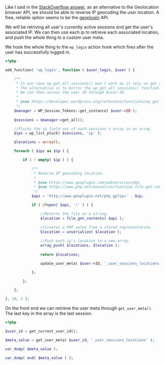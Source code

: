 Like I said in the [StackOverflow answer](https://stackoverflow.com/a/73935713/3645650), as an alternative to the Geolocation browser API, we should be able to reverse IP geocoding the user location. A free, reliable option seems to be the [geoplugin](https://www.geoplugin.com/) API.

We will be retriving all user's currently active sessions and get the user's associated IP. We can then use each ip to retrieve each associated location, and push the whole thing to a custom user meta.

We hook the whole thing to the `wp_login` action hook which fires after the user has successfully logged in.

```php
<?php

add_function( 'wp_login', function ( $user_login, $user ) {

    /**
     * In our case wp_get_all_sessions() won't work as it rely on get_current_user_id(), and at that point in time get_current_user_id() is not yet "accessible".
     * The alternative is to mirror the wp_get_all_sessions() function and use the second parameter from the wp_login hook which let us retrieve the WP_User object of the logged-in user.
     * We can then access the user ID through $user-ID.
     * 
     * @see https://developer.wordpress.org/reference/functions/wp_get_all_sessions/.
     */
    $manager = WP_Session_Tokens::get_instance( $user->ID );
    
    $sessions = $manager->get_all();

    //Plucks the ip field out of each sessions's array in an array.
    $ips = wp_list_pluck( $sessions, 'ip' );

    $locations = array();

    foreach ( $ips as $ip ) {

        if ( ! empty( $ip ) ) {

            /**
             * Reverse IP geocoding location.
             * 
             * @see https://www.geoplugin.com/webservices/php.
             * @see https://www.php.net/manual/en/function.file-get-contents.php.
             */
            $api = 'http://www.geoplugin.net/php.gp?ip=' . $ip;

            if ( @fopen( $api, 'r' ) ) {

                //Returns the file in a string.
                $location = file_get_contents( $api );

                //Creates a PHP value from a stored representation.
                $location = unserialize( $location );
    
                //Push each ip's location to a new array.
                array_push( $locations, $location );
    
                return $locations;

                update_user_meta( $user->ID, '_user_sessions_locations', $locations );

            };

        };

    };

}, 10, 2 );
```

On the front end we can retrieve the user meta through `get_user_meta()`. The last key in the array is the last session.

```php
<?php

$user_id = get_current_user_id();

$meta_value = get_user_meta( $user_id, '_user_sessions_locations' );

var_dump( $meta_value );

var_dump( end( $meta_value ) );
```
